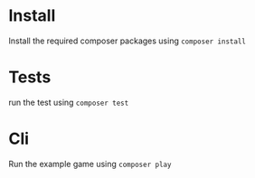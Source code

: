 # Install
Install the required composer packages using `composer install`

# Tests
run the test using `composer test`

# Cli 
Run the example game using `composer play`